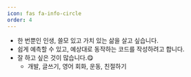 ```yaml
---
icon: fas fa-info-circle
order: 4
---
```


- 한 번뿐인 인생, 쓸모 있고 가치 있는 삶을 살고 싶습니다.
- 쉽게 예측할 수 있고, 예상대로 동작하는 코드를 작성하려고 합니다.
- 잘 하고 싶은 것이 많습니다.😋
  - 개발, 글쓰기, 영어 회화, 운동, 친절하기 

